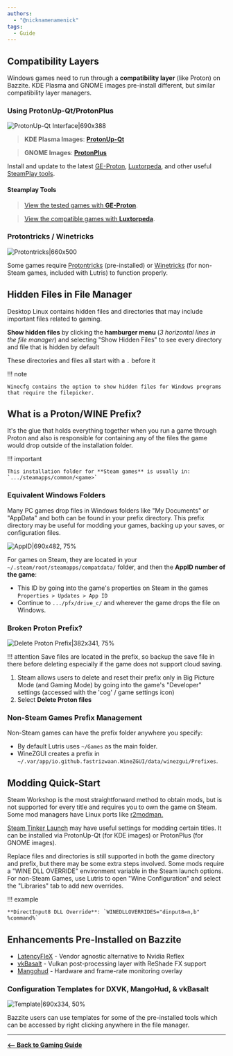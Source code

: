 ```yaml
---
authors:
  - "@nicknamenamenick"
tags:
  - Guide
---
```


<!-- ANCHOR: METADATA -->
<!--{"url_discourse": "https://universal-blue.discourse.group/docs?topic=2657", "fetched_at": "2024-09-03 16:43:07.954041+00:00"}-->
<!-- ANCHOR_END: METADATA -->

## Compatibility Layers

Windows games need to run through a **compatibility layer** (like Proton) on Bazzite. KDE Plasma and GNOME images pre-install different, but similar compatibility layer managers.

### Using ProtonUp-Qt/ProtonPlus

![ProtonUp-Qt Interface|690x388](../img/ProtonUp-Qt_Interface.png)

> **KDE Plasma Images**: [**ProtonUp-Qt**](https://davidotek.github.io/protonup-qt/)


> **GNOME Images**: [**ProtonPlus**](https://github.com/Vysp3r/protonplus)

Install and update to the latest [GE-Proton](https://github.com/GloriousEggroll/proton-ge-custom), [Luxtorpeda](https://github.com/luxtorpeda-dev/luxtorpeda), and other useful [SteamPlay tools](https://steamcommunity.com/games/221410/announcements/detail/1696055855739350561).

#### Steamplay Tools

> [View the tested games with **GE-Proton**](https://github.com/GloriousEggroll/proton-ge-custom/blob/master/README.md#tested-games).


> [View the compatible games with **Luxtorpeda**](https://luxtorpeda-dev.github.io/packages).

### Protontricks / Winetricks

![Protontricks|660x500](../img/Protontricks.png)

Some games require [Protontricks](https://github.com/Matoking/protontricks) (pre-installed) or [Winetricks](https://github.com/Winetricks/winetricks) (for non-Steam games, included with Lutris) to function properly.

## Hidden Files in File Manager

Desktop Linux contains hidden files and directories that may include important files related to gaming.

**Show hidden files** by clicking the **hamburger menu** (_3 horizontal lines in the file manager_) and selecting "Show Hidden Files" to see every directory and file that is hidden by default

These directories and files all start with a `.` before it

!!! note

    Winecfg contains the option to show hidden files for Windows programs that require the filepicker.

## What is a Proton/WINE Prefix?

It's the glue that holds everything together when you run a game through Proton and also is responsible for containing any of the files the game would drop outside of the installation folder.

!!! important
    
    This installation folder for **Steam games** is usually in: `.../steamapps/common/<game>`

### Equivalent Windows Folders

Many PC games drop files in Windows folders like "My Documents" or "AppData" and both can be found in your prefix directory. This prefix directory may be useful for modding your games, backing up your saves, or configuration files.

![AppID|690x482, 75%](../img/Steam_AppID.png)

For games on Steam, they are located in your `~/.steam/root/steamapps/compatdata/` folder, and then the **AppID number of the game**:

- This ID by going into the game's properties on Steam in the games `Properties > Updates > App ID`
- Continue to `.../pfx/drive_c/` and wherever the game drops the file on Windows.

### Broken Proton Prefix?

![Delete Proton Prefix|382x341, 75%](../img/Steam_Delete_Prefix.png)

!!! attention
    Save files are located in the prefix, so backup the save file in there before deleting especially if the game does not support cloud saving.

1. Steam allows users to delete and reset their prefix only in Big Picture Mode (and Gaming Mode) by going into the game's "Developer" settings (accessed with the 'cog' / game settings icon)
2. Select **Delete Proton files**

### Non-Steam Games Prefix Management

Non-Steam games can have the prefix folder anywhere you specify:

- By default Lutris uses `~/Games` as the main folder.
- WineZGUI creates a prefix in `~/.var/app/io.github.fastrizwaan.WineZGUI/data/winezgui/Prefixes`.

## Modding Quick-Start

Steam Workshop is the most straightforward method to obtain mods, but is not supported for every title and requires you to own the game on Steam. Some mod managers have Linux ports like [r2modman.](https://github.com/ebkr/r2modmanPlus)

[Steam Tinker Launch](https://github.com/sonic2kk/steamtinkerlaunch) may have useful settings for modding certain titles. It can be installed via ProtonUp-Qt (for KDE images) or ProtonPlus (for GNOME images).

Replace files and directories is still supported in both the game directory and prefix, but there may be some extra steps involved.  Some mods require a "WINE DLL OVERRIDE" environment variable in the Steam launch options.  For non-Steam Games, use Lutris to open "Wine Configuration" and select the "Libraries" tab to add new overrides.

!!! example
    
    **DirectInput8 DLL Override**: `WINEDLLOVERRIDES="dinput8=n,b" %command%`

## Enhancements Pre-Installed on Bazzite

- [LatencyFleX](https://github.com/ishitatsuyuki/LatencyFleX) - Vendor agnostic alternative to Nvidia Reflex
- [vkBasalt](https://github.com/DadSchoorse/vkBasalt) - Vulkan post-processing layer with ReShade FX support
- [Mangohud](https://github.com/flightlessmango/Mangohud) - Hardware and frame-rate monitoring overlay

### Configuration Templates for DXVK, MangoHud, & vkBasalt

![Template|690x334, 50%](../img/DXVK_Mango_VkBasalt_templ.png)

Bazzite users can use templates for some of the pre-installed tools which can be accessed by right clicking anywhere in the file manager.

<hr>

[**<-- Back to Gaming Guide**](./index.md)
